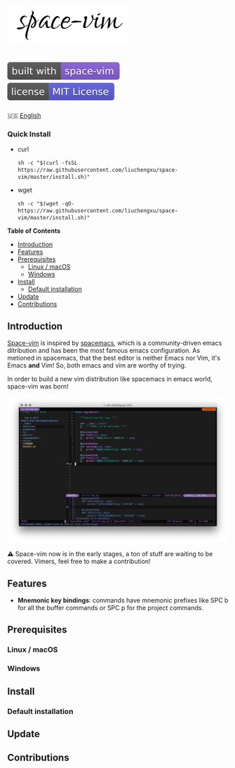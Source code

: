 ![space-vim](doc/img/space-vim.png)


[![space-vim-badge](assets/space-vim-badge.svg)](https://github.com/liuchengxu/space-vim) [![license](assets/license.svg)](https://raw.githubusercontent.com/liuchengxu/space-vim/master/LICENSE)
======================================

:us: [English](doc/tutorial_en.md)


### Quick Install

- curl

    ```
    sh -c "$(curl -fsSL https://raw.githubusercontent.com/liuchengxu/space-vim/master/install.sh)"
    ```

- wget

    ```
    sh -c "$(wget -qO- https://raw.githubusercontent.com/liuchengxu/space-vim/master/install.sh)"
    ```

**Table of Contents**

<!-- vim-markdown-toc GFM -->
* [Introduction](#introduction)
* [Features](#features)
* [Prerequisites](#prerequisites)
    * [Linux / macOS](#linux--macos)
    * [Windows](#windows)
* [Install](#install)
    * [Default installation](#default-installation)
* [Update](#update)
* [Contributions](#contributions)

<!-- vim-markdown-toc -->

## Introduction

[Space-vim](https://github.com/liuchengxu/space-vim) is inspired by [spacemacs](https://github.com/syl20bnr/spacemacs), which is a community-driven emacs ditribution and has been the most famous emacs configuration.
As metioned in spacemacs, that the best editor is neither Emacs nor Vim, it's Emacs **and** Vim! So, both emacs and vim are worthy of trying.

In order to build a new vim distribution like spacemacs in emacs world, space-vim was born!

![screenshot](doc/img/screenshot.png)

:warning: Space-vim now is in the early stages, a ton of stuff are waiting to be covered. Vimers, feel free to make a contribution!

## Features

- **Mnemonic key bindings**: commands have mnemonic prefixes like SPC b for all the buffer commands or SPC p for the project commands.

## Prerequisites

### Linux / macOS

### Windows

## Install

### Default installation

## Update

## Contributions

